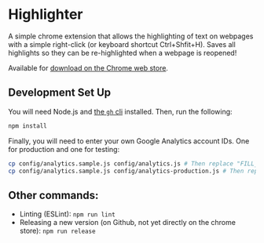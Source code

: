 # Highlighter
A simple chrome extension that allows the highlighting of text on webpages with a simple right-click (or keyboard shortcut Ctrl+Shfit+H). Saves all highlights so they can be re-highlighted when a webpage is reopened!

Available for [download on the Chrome web store](https://chrome.google.com/webstore/detail/highlighter/fdfcjfoifbjplmificlkdfneafllkgmn).

## Development Set Up

You will need Node.js and [the `gh` cli](https://cli.github.com/) installed.
Then, run the following:

```sh
npm install
```

Finally, you will need to enter your own Google Analytics account IDs. One for production and one for testing:
```sh
cp config/analytics.sample.js config/analytics.js # Then replace "FILL_ME_IN" with your test account ID
cp config/analytics.sample.js config/analytics-production.js # Then replace the "FILL_ME_IN" with your production account ID
```

## Other commands:

- Linting (ESLint): `npm run lint`
- Releasing a new version (on Github, not yet directly on the chrome store): `npm run release`

